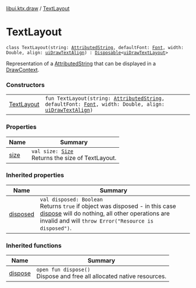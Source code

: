 [libui.ktx.draw](../README.md) / [TextLayout](README.md)

# TextLayout

`class TextLayout(string: `[`AttributedString`](../-attributed-string/README.md)`, defaultFont: `[`Font`](../-font/README.md)`, width: Double, align: `[`uiDrawTextAlign`](../../libui/ui-draw-text-align.md)`) : `[`Disposable`](../../libui.ktx/-disposable/README.md)`<`[`uiDrawTextLayout`](../../libui/ui-draw-text-layout.md)`> `

Representation of a [AttributedString](../-attributed-string/README.md) that can be displayed in a [DrawContext](../../libui.ktx/-draw-context.md).

### Constructors

| | |
|---|---|
| [TextLayout](-text-layout.md) | `fun TextLayout(string: `[`AttributedString`](../-attributed-string/README.md)`, defaultFont: `[`Font`](../-font/README.md)`, width: Double, align: `[`uiDrawTextAlign`](../../libui/ui-draw-text-align.md)`)` |

### Properties

| Name | Summary |
|---|---|
| [size](size.md) | `val size: `[`Size`](../-size/README.md)<br>Returns the size of TextLayout. |

### Inherited properties

| Name | Summary |
|---|---|
| [disposed](../../libui.ktx/-disposable/disposed.md) | `val disposed: Boolean`<br>Returns `true` if object was disposed - in this case [dispose](../../libui.ktx/-disposable/dispose.md) will do nothing, all other operations are invalid and will `throw Error("Resource is disposed")`. |

### Inherited functions

| Name | Summary |
|---|---|
| [dispose](../../libui.ktx/-disposable/dispose.md) | `open fun dispose()`<br>Dispose and free all allocated native resources. |
